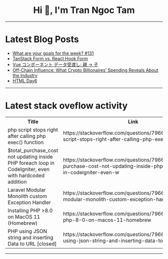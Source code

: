 <h1 align="center">Hi 👋, I'm Tran Ngoc Tam</h1>

---

# Latest Blog Posts 
<!-- BLOG-POST-LIST:START -->
- [What are your goals for the week? #131](https://dev.to/jarvisscript/what-are-your-goals-for-the-week-131-3gbo)
- [TanStack Form vs. React Hook Form](https://dev.to/logrocket/tanstack-form-vs-react-hook-form-6fb)
- [Vue コンポーネント データ受渡し: 親 -&gt; 子](https://dev.to/nabbisen/vue-konponento-detashou-du-si-qin-zi-43oe)
- [Off-Chain Influence: What Crypto Billionaires’ Spending Reveals About the Industry](https://dev.to/alexnav/off-chain-influence-what-crypto-billionaires-spending-reveals-about-the-industry-14i5)
- [HTML Day6](https://dev.to/harish_sarangan_c0341e397/html-day6-310b)
<!-- BLOG-POST-LIST:END -->

---

# Latest stack oveflow activity
<table>
  <tr><th>Title</th><th>Link</th></tr>
  <!-- STACKOVERFLOW:START --><tr><td>php script stops right after calling php exec&lpar;&rpar; function</td><td>https://stackoverflow.com/questions/79667541/php-script-stops-right-after-calling-php-exec-function</td></tr><tr><td>$total_purchase_cost not updating inside PHP foreach loop in CodeIgniter, even with hardcoded addition</td><td>https://stackoverflow.com/questions/79667478/total-purchase-cost-not-updating-inside-php-foreach-loop-in-codeigniter-even-w</td></tr><tr><td>Laravel Modular Monolith custom Exception Handler</td><td>https://stackoverflow.com/questions/79667391/laravel-modular-monolith-custom-exception-handler</td></tr><tr><td>Installing PHP &gt;8.0 on MacOS 11 &lpar;Homebrew&rpar;</td><td>https://stackoverflow.com/questions/79667360/installing-php-8-0-on-macos-11-homebrew</td></tr><tr><td>PHP using JSON string and inserting Data to URL [closed]</td><td>https://stackoverflow.com/questions/79667244/php-using-json-string-and-inserting-data-to-url</td></tr><!-- STACKOVERFLOW:END -->
</table>

---


